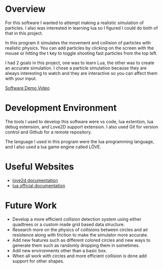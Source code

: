 # Overview


For this software I wanted to attempt making a realistic simulation of particles. I also was interested in learning lua so I figured 
I could do both of that in this project.

In this program it simulates the movement and collision of particles with realistic physics. You can add particles by clicking on the screen with the mouse or hitting the t key to toggle shooting fast particles from the top left. 

I had 2 goals in this project, one was to learn Lua, the other was to create an accurate simulation. I chose a particle simulation because they are always interesting to watch and they are interactive so you can affect them with your input.



[Software Demo Video](https://youtu.be/aj6i6UAuLpw)

# Development Environment


The tools I used to develop this software were vs code, lua extention, lua debug extension, and Love2D support extension. I also used Git for version control and Github for a remote repository.

The language I used in this program were the lua programming language, and I also used a lua game engine called LÖVE.
# Useful Websites


- [love2d documentation](https://love2d.org/wiki/Main_Page)
- [lua official documentation](https://www.lua.org/docs.html)

# Future Work

- Develop a more efficient collision detection system using either quadtrees or a custom made grid based data structure.
- Research more on the physics of collisions between circles and air resistence along with friction to make the simulator more accurate.
- Add new features such as different colored circles and new ways to generate them such as randomly dropping them in sometimes.
- Add new environments other than a basic box.
- When all work with circles and more efficient collision is done add support for other shapes.